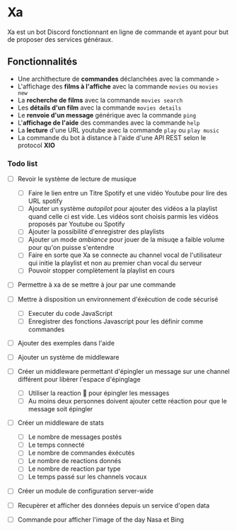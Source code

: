 # Xa

Xa est un bot Discord fonctionnant en ligne de commande et ayant pour but de proposer des services généraux.

## Fonctionnalités

* Une archithecture de **commandes** déclanchées avec la commande `>`
* L'affichage des **films à l'affiche** avec la commande `movies` ou `movies new`
* La **recherche de films** avec la commande `movies search`
* Les **détails d'un film** avec la commande `movies details`
* Le **renvoie d'un message** générique avec la commande `ping`
* L'**affichage de l'aide** des commandes avec la commande `help`
* La **lecture** d'une URL youtube avec la commande `play` ou `play music`
* La commande du bot à distance à l'aide d'une API REST selon le protocol **XIO**

### Todo list

* [ ] Revoir le système de lecture de musique
  * [ ] Faire le lien entre un Titre Spotify et une vidéo Youtube pour lire des URL spotify
  * [ ] Ajouter un système *autopilot* pour ajouter des vidéos a la playlist quand celle ci est vide. Les vidéos sont choisis parmis les vidéos proposés par Youtube ou Spotify
  * [ ] Ajouter la possibilité d'enregistrer des playlists
  * [ ] Ajouter un mode *ambiance* pour jouer de la misuqe a faible volume pour qu'on puisse s'entendre
  * [ ] Faire en sorte que Xa se connecte au channel vocal de l'utilisateur qui initie la playlist et non au premier chan vocal du serveur
  * [ ] Pouvoir stopper complètement la playlist en cours
* [ ] Permettre à xa de se mettre à jour par une commande
* [ ] Mettre à disposition un environnement d'éxécution de code sécurisé
  * [ ] Executer du code JavaScript
  * [ ] Enregistrer des fonctions Javascript pour les définir comme commandes
* [ ] Ajouter des exemples dans l'aide
* [ ] Ajouter un système de middleware
* [ ] Créer un middleware permettant d'épingler un message sur une channel différent pour libèrer l'espace d'épinglage
  * [ ] Utiliser la reaction 📌 pour épingler les messages
  * [ ] Au moins deux personnes doivent ajouter cette réaction pour que le message soit épingler
* [ ] Créer un middleware de stats
  * [ ] Le nombre de messages postés
  * [ ] Le temps connecté
  * [ ] Le nombre de commandes éxécutés
  * [ ] Le nombre de reactions donnés
  * [ ] Le nombre de reaction par type
  * [ ] Le temps passé sur les channels vocaux
* [ ] Créer un module de configuration server-wide
* [ ] Recupèrer et afficher des données depuis un service d'open data
* [ ] Commande pour afficher l'image of the day Nasa et Bing
    
    
